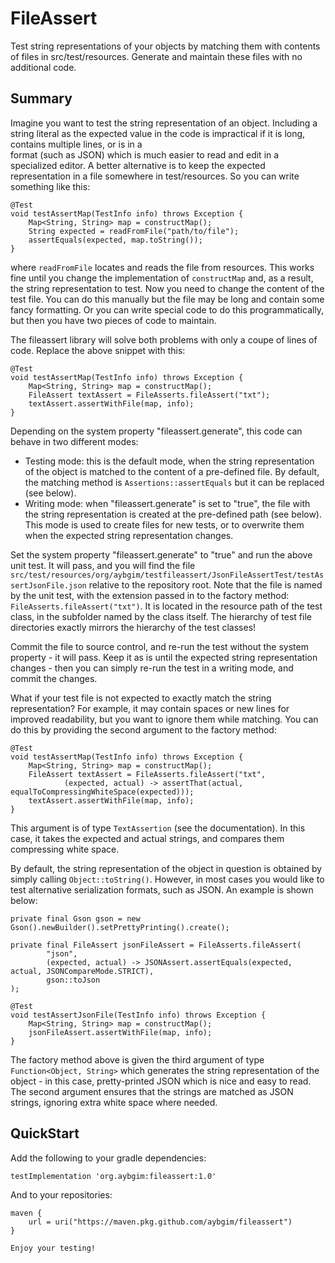 FileAssert
==========

Test string representations of your objects by matching them with contents of files in src/test/resources.
Generate and maintain these files with no additional code.

Summary
-------
Imagine you want to test the string representation of an object. Including a string literal as
the expected value in the code is impractical if it is long, contains multiple lines, or is in a  
format (such as JSON) which is much easier to read and edit in a specialized editor. A better
alternative is to keep the expected representation in a file somewhere in test/resources. 
So you can write something like this:

```
@Test
void testAssertMap(TestInfo info) throws Exception {
    Map<String, String> map = constructMap();
    String expected = readFromFile("path/to/file");
    assertEquals(expected, map.toString());
}
```

where `readFromFile` locates and reads the file from resources. This works fine until you
change the implementation of `constructMap` and, as a result, the string representation to
test. Now you need to change the content of the test file. You can do this manually but 
the file may be long and contain some fancy formatting. Or you can write special code to
do this programmatically, but then you have two pieces of code to maintain.

The fileassert library will solve both problems with only a coupe of lines of code. Replace
the above snippet with this:

```
@Test
void testAssertMap(TestInfo info) throws Exception {
    Map<String, String> map = constructMap();
    FileAssert textAssert = FileAsserts.fileAssert("txt");
    textAssert.assertWithFile(map, info);
}
```
Depending on the system property "fileassert.generate", this code can behave in two different modes:
* Testing mode: this is the default mode, when the string representation of the object is 
matched to the content of a pre-defined file. By default, the matching method is 
`Assertions::assertEquals` but it can be replaced (see below).
* Writing mode: when "fileassert.generate" is set to "true", the file with the
string representation is created at the pre-defined path (see below). This mode is used to create files for
new tests, or to overwrite them when the expected string representation changes.

Set the system property "fileassert.generate" to "true" and run the above unit test. It will pass, and
you will find the file `src/test/resources/org/aybgim/testfileassert/JsonFileAssertTest/testAssertJsonFile.json`
relative to the repository root. Note that the file is named by the unit test, with the extension passed in to
the factory method: `FileAsserts.fileAssert("txt")`. It is located in the resource path of the test class, in
the subfolder named by the class itself. The hierarchy of test file directories exactly mirrors the 
hierarchy of the test classes! 

Commit the file to source control, and re-run the test without the system property -
it will pass. Keep it as is until the expected string representation changes - then you can simply re-run 
the test in a writing mode, and commit the changes.

What if your test file is not expected to exactly match the string representation? For example, it may contain
spaces or new lines for improved readability, but you want to ignore them while matching. You can do this by
providing the second argument to the factory method:

```
@Test
void testAssertMap(TestInfo info) throws Exception {
    Map<String, String> map = constructMap();
    FileAssert textAssert = FileAsserts.fileAssert("txt",
            (expected, actual) -> assertThat(actual, equalToCompressingWhiteSpace(expected)));
    textAssert.assertWithFile(map, info);
}
```
This argument is of type `TextAssertion` (see the documentation). In this case, it takes the expected and
actual strings, and compares them compressing white space.

By default, the string representation of the object in question is obtained by simply calling
`Object::toString()`. However, in most cases you would like to test alternative serialization formats, 
such as JSON. An example is shown below:

```
private final Gson gson = new Gson().newBuilder().setPrettyPrinting().create();

private final FileAssert jsonFileAssert = FileAsserts.fileAssert(
        "json",
        (expected, actual) -> JSONAssert.assertEquals(expected, actual, JSONCompareMode.STRICT),
        gson::toJson
);

@Test
void testAssertJsonFile(TestInfo info) throws Exception {
    Map<String, String> map = constructMap();
    jsonFileAssert.assertWithFile(map, info);
}
```

The factory method above is given the third argument of type `Function<Object, String>` which generates
the string representation of the object - in this case, pretty-printed JSON which is
nice and easy to read. The second argument ensures that the strings are matched as JSON strings,
ignoring extra white space where needed. 

QuickStart
----------
Add the following to your gradle dependencies:
```
testImplementation 'org.aybgim:fileassert:1.0'
```
And to your repositories:
```
maven {
    url = uri("https://maven.pkg.github.com/aybgim/fileassert")
}

Enjoy your testing!
```
